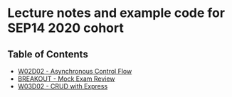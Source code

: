 # Lecture notes and example code for SEP14 2020 cohort

## Table of Contents

* [W02D02 - Asynchronous Control Flow](https://github.com/andydlindsay/sep14-2020/tree/master/w02d02)
* [BREAKOUT - Mock Exam Review](https://github.com/andydlindsay/sep14-2020/tree/master/breakout-mock-exam-review)
* [W03D02 - CRUD with Express](https://github.com/andydlindsay/sep14-2020/tree/master/w03d02)
